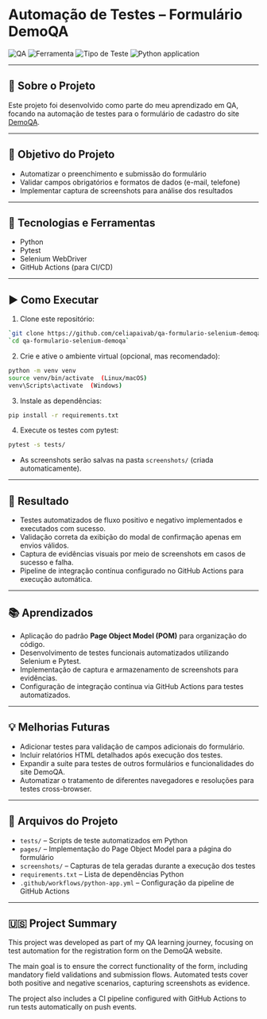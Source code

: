 # Automação de Testes – Formulário DemoQA

![QA](https://img.shields.io/badge/Testes-Automação-blue)
![Ferramenta](https://img.shields.io/badge/Selenium-Python-green)
![Tipo de Teste](https://img.shields.io/badge/Testes-Funcional-lightgrey)
![Python application](https://github.com/celiapaivab/qa-formulario-selenium-demoqa/actions/workflows/python-app.yml/badge.svg?branch=main)

---

## 📌 Sobre o Projeto
Este projeto foi desenvolvido como parte do meu aprendizado em QA, focando na automação de testes para o formulário de cadastro do site [DemoQA](https://demoqa.com/automation-practice-form).

---

## 🎯 Objetivo do Projeto

- Automatizar o preenchimento e submissão do formulário  
- Validar campos obrigatórios e formatos de dados (e-mail, telefone)  
- Implementar captura de screenshots para análise dos resultados

---

## 🔧 Tecnologias e Ferramentas

- Python
- Pytest
- Selenium WebDriver
- GitHub Actions (para CI/CD)

---

## ▶️ Como Executar

1. Clone este repositório:
  ```bash
  `git clone https://github.com/celiapaivab/qa-formulario-selenium-demoqa`  
  `cd qa-formulario-selenium-demoqa`
  ```
  
2. Crie e ative o ambiente virtual (opcional, mas recomendado):
  ```bash  
  python -m venv venv  
  source venv/bin/activate  (Linux/macOS)  
  venv\Scripts\activate  (Windows)
  ```
  
3. Instale as dependências:
  ```bash
  pip install -r requirements.txt
  ```
  
4. Execute os testes com pytest:
  ```bash
  pytest -s tests/
  ```
- As screenshots serão salvas na pasta `screenshots/` (criada automaticamente).

---

## 🧾 Resultado

- Testes automatizados de fluxo positivo e negativo implementados e executados com sucesso.  
- Validação correta da exibição do modal de confirmação apenas em envios válidos.  
- Captura de evidências visuais por meio de screenshots em casos de sucesso e falha.  
- Pipeline de integração contínua configurado no GitHub Actions para execução automática.

---

## 📚 Aprendizados

- Aplicação do padrão **Page Object Model (POM)** para organização do código.  
- Desenvolvimento de testes funcionais automatizados utilizando Selenium e Pytest.  
- Implementação de captura e armazenamento de screenshots para evidências.  
- Configuração de integração contínua via GitHub Actions para testes automatizados.

---

## 💡 Melhorias Futuras

- Adicionar testes para validação de campos adicionais do formulário.  
- Incluir relatórios HTML detalhados após execução dos testes.  
- Expandir a suíte para testes de outros formulários e funcionalidades do site DemoQA.  
- Automatizar o tratamento de diferentes navegadores e resoluções para testes cross-browser.

---

## 📂 Arquivos do Projeto

- `tests/` – Scripts de teste automatizados em Python  
- `pages/` – Implementação do Page Object Model para a página do formulário  
- `screenshots/` – Capturas de tela geradas durante a execução dos testes  
- `requirements.txt` – Lista de dependências Python  
- `.github/workflows/python-app.yml` – Configuração da pipeline de GitHub Actions

---

## 🇺🇸 Project Summary

This project was developed as part of my QA learning journey, focusing on test automation for the registration form on the DemoQA website.  

The main goal is to ensure the correct functionality of the form, including mandatory field validations and submission flows. Automated tests cover both positive and negative scenarios, capturing screenshots as evidence.  

The project also includes a CI pipeline configured with GitHub Actions to run tests automatically on push events.
